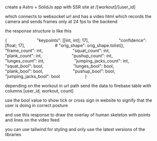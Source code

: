 create a Astro + SolidJs app with SSR site at /[workout]/[user_id]

which connects to websocket url and has a video html which records the camera and sends frames only at 24 fps to the backend 

the response structure is like this 

{
                        "keypoints": [[int, int]; 17],
                        "confidence": [float; 17],
                        # "orig_shape": orig_shape.tolist(),
                        "frame_count": int,
                        "squat_count": int,
                        "plank_count": int,
                        "pushup_count": int,
                        "lunges_count": int,
                        "jumping_jacks_count": int,
                        "squat_bool": bool,
                        "lunges_bool": bool,
                        "plank_bool": bool,
                        "pushup_bool": bool,
                        "jumping_jacks_bool": bool
                    }

depending on the workout in url path 
send the data to firebase table with columns [user_id, workout, count]

use the bool value  to show tick or cross sign in website to signify that the user is doing in correct posture

and use this response to draw the overlay of human skeleton with points and lines on the video feed 

you can use tailwind for styling and only use the latest versions of the libraries